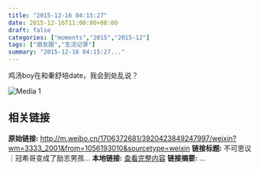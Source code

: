 ```yaml
---
title: "2015-12-16 04:15:27"
date: 2015-12-16T11:00:00+08:00
draft: false
categories: ["moments","2015","2015-12"]
tags: ["朋友圈","生活记录"]
summary: "2015-12-16 04:15:27..."
---
```


鸡汤boy在和秦舒培date，我会到处乱说？

![Media 1](/Moments/photos/2015-12-16/201512160415270.jpg)

## 相关链接

**原始链接:** http://m.weibo.cn/1706372681/3920423849247997/weixin?wm=3333_2001&from=1056193010&sourcetype=weixin
**链接标题:** 不可思议｜冠希哥变成了励志男孩...
**本地链接:** [查看完整内容](/link_content/2015/12/2015-12-16-1/link_content/)
**链接摘要:** ...

